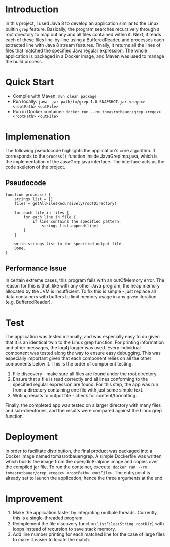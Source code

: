 # Introduction
In this project, I used Java 8 to develop an application similar to the Linux builtin
`grep` feature. Basically, the program searches recursively through a root directory
to map out any and all files contained within it. Next, it reads each of these files line-by-line
using a BufferedReader, and processes each extracted line with Java 8 stream features. Finally,
it returns all the lines of files that matched the specified Java regular expression. 
The whole application is packaged in a Docker image, and Maven was used to manage the build 
process.

# Quick Start
* Compile with Maven:
`mvn clean package` <br />
* Run locally: `java -jar path/to/grep-1.0-SNAPSHOT.jar <regex> <rootPath> <outFile>`<br />
* Run in Docker container: `docker run --rm tomasrotbauer/grep <regex> <rootPath> <outFile>`

# Implemenation
The following pseudocode highlights the application's core algorithm. It corresponds
to the `process()` function inside JavaGrepImp.java, which is the implementation of the 
JavaGrep.java interface. The interface acts as the code skeleton of the project.
## Pseudocode
```
function process() {
    strings_list = []
    files = getAllFilesRecursively(rootDirectory)
    
    for each file in files {
        for each line in file {
            if line contains the specified pattern:
                strings_list.append(line)
        }
    }
    
    write strings_list to the specified output file
    Done.
}   
```

## Performance Issue
In certain extreme cases, this program fails with an outOfMemory error.
The reason for this is that, like with any other Java program, the heap memory allocated by
the JVM is insufficient. To fix this is simple - just replace all data containers with buffers
to limit memory usage in any given iteration (e.g. BufferedReader).

# Test
The application was tested manually, and was especially easy to do given that it is an
identical twin to the Linux grep function. For printing information and other messages, the
log4j logger was used. Every individual component was tested along
the way to ensure easy debugging. This was especially important given that each component
relies on all the other components below it. This is the order of component testing:
1. File discovery - make sure all files are found under the root directory.
2. Ensure that a file is read correctly and all lines conforming to the specified regular
expression are found. For this step, the app was run from a directory containing one file with
   just some simple text.
3. Writing results to output file - check for content/formatting.

Finally, the completed app was tested on a larger directory with many files and sub-directories,
and the results were compared against the Linux grep function.

# Deployment
In order to facilitate distribution, the final product was packaged into a Docker image named
tomasrotbauer/grep. A simple Dockerfile was written which builds the image from the 
openjdk:8-alpine image and copies over the compiled jar file. To run the container, execute:
`docker run --rm tomasrotbauer/grep <regex> <rootPath> <outFile>`. The entrypoint is already
set to launch the application, hence the three arguments at the end.

# Improvement
1. Make the application faster by integrating multiple threads. Currently, this is a single-threaded
program.
2. Reimplement the file discovery function `listFiles(String rootDir)` with loops instead
of recursion to save stack memory.
3. Add line number printing for each matched line for the case of large files to make it 
easier to locate the match.